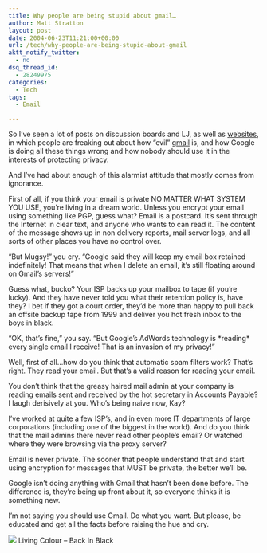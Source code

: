 ```yaml
---
title: Why people are being stupid about gmail…
author: Matt Stratton
layout: post
date: 2004-06-23T11:21:00+00:00
url: /tech/why-people-are-being-stupid-about-gmail
aktt_notify_twitter:
  - no
dsq_thread_id:
  - 28249975
categories:
  - Tech
tags:
  - Email

---
```

So I&#8217;ve seen a lot of posts on discussion boards and LJ, as well as <a href="https://www.gmail-is-too-creepy.com/" target="_blank">websites</a>, in which people are freaking out about how &#8220;evil&#8221; <a href="https://www.gmail.com" target="_blank">gmail</a> is, and how Google is doing all these things wrong and how nobody should use it in the interests of protecting privacy.

And I&#8217;ve had about enough of this alarmist attitude that mostly comes from ignorance.

First of all, if you think your email is private NO MATTER WHAT SYSTEM YOU USE, you&#8217;re living in a dream world. Unless you encrypt your email using something like PGP, guess what? Email is a postcard. It&#8217;s sent through the Internet in clear text, and anyone who wants to can read it. The content of the message shows up in non delivery reports, mail server logs, and all sorts of other places you have no control over.

&#8220;But Mugsy!&#8221; you cry. &#8220;Google said they will keep my email box retained indefinitely! That means that when I delete an email, it&#8217;s still floating around on Gmail&#8217;s servers!&#8221;

Guess what, bucko? Your ISP backs up your mailbox to tape (if you&#8217;re lucky). And they have never told you what their retention policy is, have they? I bet if they got a court order, they&#8217;d be more than happy to pull back an offsite backup tape from 1999 and deliver you hot fresh inbox to the boys in black.

&#8220;OK, that&#8217;s fine,&#8221; you say. &#8220;But Google&#8217;s AdWords technology is \*reading\* every single email I receive! That is an invasion of my privacy!&#8221;

Well, first of all&#8230;how do you think that automatic spam filters work? That&#8217;s right. They read your email. But that&#8217;s a valid reason for reading your email.

You don&#8217;t think that the greasy haired mail admin at your company is reading emails sent and received by the hot secretary in Accounts Payable? I laugh derisively at you. Who&#8217;s being naive now, Kay?

I&#8217;ve worked at quite a few ISP&#8217;s, and in even more IT departments of large corporations (including one of the biggest in the world). And do you think that the mail admins there never read other people&#8217;s email? Or watched where they were browsing via the proxy server?

Email is never private. The sooner that people understand that and start using encryption for messages that MUST be private, the better we&#8217;ll be.

Google isn&#8217;t doing anything with Gmail that hasn&#8217;t been done before. The difference is, they&#8217;re being up front about it, so everyone thinks it is something new.

I&#8217;m not saying you should use Gmail. Do what you want. But please, be educated and get all the facts before raising the hue and cry.

[![][1]][2] Living Colour &#8211; Back In Black

 [1]: https://ax.phobos.apple.com.edgesuite.net/images/iTunes.gif
 [2]: https://www.itunes.com